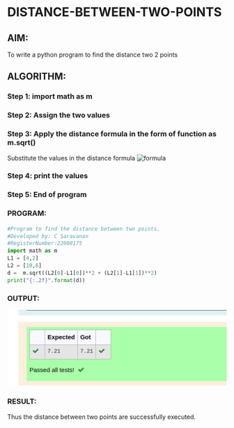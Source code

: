 # DISTANCE-BETWEEN-TWO-POINTS

## AIM:
To write a python program to find the distance two 2 points
## ALGORITHM:
### Step 1: import math as m
### Step 2: Assign the two values
### Step 3: Apply the distance formula in the form of function as m.sqrt()
Substitute the values in the distance formula  ![formula](/formula.jpg)
### Step 4: print the values
### Step 5: End of program
### PROGRAM:
  ``` py
#Program to find the distance between two points.
#Developed by: C Saravanan
#RegisterNumber:22008175
import math as m 
L1 = [4,2]
L2 = [10,6]
d =  m.sqrt((L2[0]-L1[0])**2 + (L2[1]-L1[1])**2)
print("{:.2f}".format(d))
```


### OUTPUT:
![Output](/Distance.jpg)


### RESULT:
Thus the distance between two points are successfully executed.
